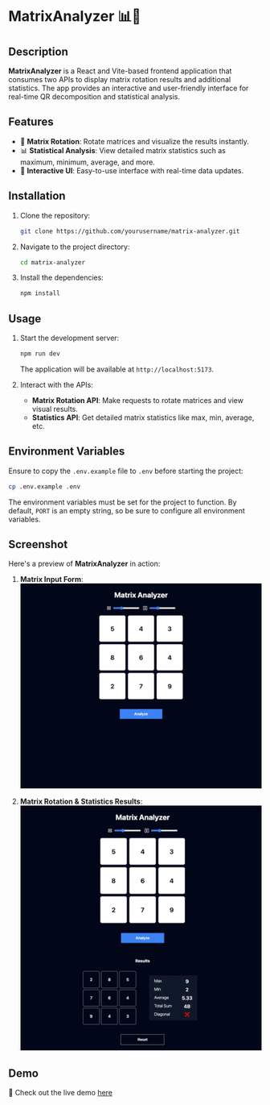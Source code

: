 # MatrixAnalyzer 📊🔄

## Description

**MatrixAnalyzer** is a React and Vite-based frontend application that consumes two APIs to display matrix rotation results and additional statistics. The app provides an interactive and user-friendly interface for real-time QR decomposition and statistical analysis.

## Features

- 🔄 **Matrix Rotation**: Rotate matrices and visualize the results instantly.
- 📊 **Statistical Analysis**: View detailed matrix statistics such as maximum, minimum, average, and more.
- 🎯 **Interactive UI**: Easy-to-use interface with real-time data updates.

## Installation

1. Clone the repository:

   ```bash
   git clone https://github.com/yourusername/matrix-analyzer.git
   ```

2. Navigate to the project directory:

   ```bash
   cd matrix-analyzer
   ```

3. Install the dependencies:

   ```bash
   npm install
   ```

## Usage

1. Start the development server:

   ```bash
   npm run dev
   ```

   The application will be available at `http://localhost:5173`.

2. Interact with the APIs:

   - **Matrix Rotation API**: Make requests to rotate matrices and view visual results.
   - **Statistics API**: Get detailed matrix statistics like max, min, average, etc.

## Environment Variables

Ensure to copy the `.env.example` file to `.env` before starting the project:

```bash
cp .env.example .env
```

The environment variables must be set for the project to function. By default, `PORT` is an empty string, so be sure to configure all environment variables.

## Screenshot

Here's a preview of **MatrixAnalyzer** in action:

1. **Matrix Input Form**:  
   ![Matrix Input Form](./public/screenshots/form.webp)

2. **Matrix Rotation & Statistics Results**:  
   ![Matrix Results](./public/screenshots/results.webp)

## Demo

🚀 Check out the live demo [here](https://matrix-analyzer.vercel.app/)
